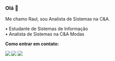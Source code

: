<h3>Olá 👋</h3>

Me chamo Raul, sou Analista de Sistemas na C&A.
<p>
• Estudante de Sistemas de Informação</br>
• Analista de Sistemas na C&A Modas
</p>

<b>Como entrar em contato:<b/>
<div align="left">
  <a href="mailto:raulcesar.sm@gmail.com"><img src="https://img.shields.io/badge/Gmail-D14836?style=for-the-badge&logo=gmail&logoColor=white" target="_blank"></a>
  <a href="https://www.linkedin.com/in/raulcesar/" target="_blank"><img src="https://img.shields.io/badge/LinkedIn-0077B5?style=for-the-badge&logo=linkedin&logoColor=white" target="_blank"></a>   
  <a href="https://discord.com/channels/@me/1089204803571286047"><img src="https://img.shields.io/badge/Discord-7289DA?style=for-the-badge&logo=discord&logoColor=white" target="_blank"></a>
</div>
